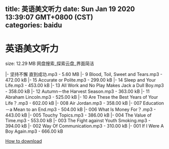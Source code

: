 
title: 英语美文听力
date: Sun Jan 19 2020 13:39:07 GMT+0800 (CST)    
categories: baidu
---

# 英语美文听力
size: 12.29 MB
 网盘搜索_探索云盘_界面简洁
 
|- 坚持不懈 直到成功.mp3 - 5.60 MB
|- 9 Blood, Toil, Sweet and Tears.mp3 - 472.00 kB
|- 15 Accurate or Polite.mp3 - 299.00 kB
|- 14 Sleep and Your Life.mp3 - 453.00 kB
|- 13 All Work and No Play Makes Jack a Dull Boy.mp3 - 358.00 kB
|- 12 Autumn－the Harvest Season.mp3 - 363.00 kB
|- 11 Abraham Lincoln.mp3 - 525.00 kB
|- 10 Are These the Best Years of Your Life？.mp3 - 602.00 kB
|- 008 Air Jordan.mp3 - 358.00 kB
|- 007 Education －a Mean to an End.mp3 - 504.00 kB
|- 006 What Is Money For？.mp3 - 443.00 kB
|- 005 Touchy Topics.mp3 - 386.00 kB
|- 004 The Value of Time.mp3 - 553.00 kB
|- 003 The Fight against Youth Smoking.mp3 - 394.00 kB
|- 002 Way Of Communication.mp3 - 310.00 kB
|- 001 If I Were A Boy Again.mp3 - 666.00 kB

[How to download](https://bpcam.bemobtrk.com/go/2ceec3aa-1ca2-46d6-b9ff-aaa5c184517c?jno=1209)